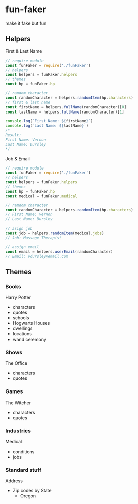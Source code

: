 # fun-faker
make it fake but fun

## Helpers

First & Last Name

```javascript
// require module
const funFaker = require('./funFaker')
// helpers
const helpers = funFaker.helpers
// themes
const hp = funFaker.hp

// ramdom character
const randomCharacter = helpers.randomItem(hp.characters)
// first & last name
const firstName = helpers.fullName(randomCharacter)[0]
const lastName = helpers.fullName(randomCharacter)[1]

console.log(`First Name: ${firstName}`)
console.log(`Last Name: ${lastName}`)
/*
Result:
First Name: Vernon
Last Name: Dursley
*/
```

Job & Email

```javascript
// require module
const funFaker = require('./funFaker')
// helpers
const helpers = funFaker.helpers
// themes
const hp = funFaker.hp
const medical = funFaker.medical

// ramdom character
const randomCharacter = helpers.randomItem(hp.characters)
// First Name: Vernon
// Last Name: Dursley

// asign job
const job = helpers.randomItem(medical.jobs)
// Job: Massage Therapist

// assign email
const email = helpers.userEmail(randomCharacter)
// Email: vdursley@email.com
```

## Themes

### Books
Harry Potter
  - characters
  - quotes
  - schools
  - Hogwarts Houses
  - dwellings
  - locations
  - wand ceremony

### Shows
The Office
  - characters
  - quotes
  
### Games
The Witcher
  - characters
  - quotes

### Industries
Medical
  - conditions
  - jobs

### Standard stuff
Address
  - Zip codes by State
    - Oregon